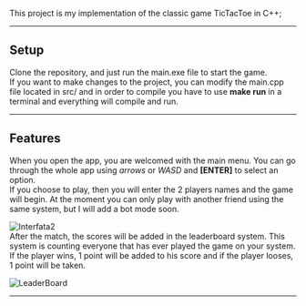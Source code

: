 This project is my implementation of the classic game TicTacToe in C++;

---
## Setup
Clone the repository, and just run the main.exe file to start the game.<br>
If you want to make changes to the project, you can modify the main.cpp file located in src/ and in order to compile you have to use **make run** in a terminal and everything will compile and run.

---
##  Features
When you open the app, you are welcomed with the main menu. You can go through the whole app using *arrows* or *WASD* and **[ENTER]** to select an option.<br>
If you choose to play, then you will enter the 2 players names and the game will begin. At the moment you can only play with another friend using the same system, but I will add a bot mode soon.<br>

![Interfata2](https://user-images.githubusercontent.com/118727728/228666711-74182079-16a7-4768-8c32-7eeaf41718cd.png)
<br>
After the match, the scores will be added in the leaderboard system. This system is counting everyone that has ever played the game on your system. If the player wins, 1 point will be added to his score and if the player looses, 1 point will be taken.<br>

![LeaderBoard](https://user-images.githubusercontent.com/118727728/228670028-60d72c5b-61e9-403b-8c92-fe475e56f931.png)

---
